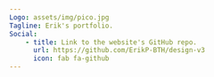 ```yaml
---
Logo: assets/img/pico.jpg
Tagline: Erik's portfolio.
Social:
    - title: Link to the website's GitHub repo.
      url: https://github.com/ErikP-BTH/design-v3
      icon: fab fa-github
---
```

